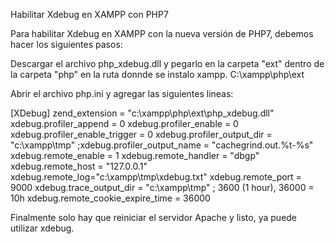 Habilitar Xdebug en XAMPP con PHP7

Para habilitar Xdebug en XAMPP con la nueva versión de PHP7, debemos hacer los siguientes pasos:

Descargar el archivo php_xdebug.dll y pegarlo en la carpeta "ext" dentro de la carpeta "php" en la ruta donnde se instalo xampp.
C:\xampp\php\ext

Abrir el archivo php.ini y agregar las siguientes lineas:

[XDebug]
zend_extension = "c:\xampp\php\ext\php_xdebug.dll"
xdebug.profiler_append = 0
xdebug.profiler_enable = 0
xdebug.profiler_enable_trigger = 0
xdebug.profiler_output_dir = "c:\xampp\tmp"
;xdebug.profiler_output_name = "cachegrind.out.%t-%s"
xdebug.remote_enable = 1
xdebug.remote_handler = "dbgp"
xdebug.remote_host = "127.0.0.1"
xdebug.remote_log="c:\xampp\tmp\xdebug.txt"
xdebug.remote_port = 9000
xdebug.trace_output_dir = "c:\xampp\tmp"
; 3600 (1 hour), 36000 = 10h
xdebug.remote_cookie_expire_time = 36000

Finalmente solo hay que reiniciar el servidor Apache y listo, ya puede utilizar xdebug.
